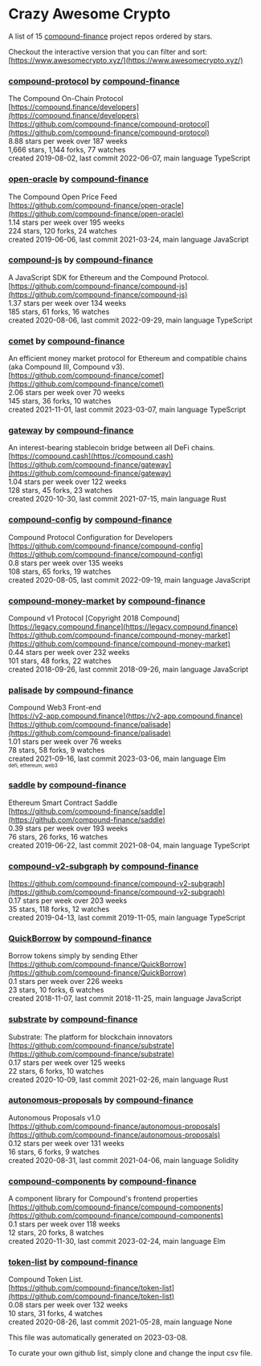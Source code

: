 # Crazy Awesome Crypto
A list of 15 [compound-finance](https://github.com/compound-finance) project repos ordered by stars.  

Checkout the interactive version that you can filter and sort: 
[https://www.awesomecrypto.xyz/](https://www.awesomecrypto.xyz/)  


### [compound-protocol](https://github.com/compound-finance/compound-protocol) by [compound-finance](https://github.com/compound-finance)  
The Compound On-Chain Protocol  
[https://compound.finance/developers](https://compound.finance/developers)  
[https://github.com/compound-finance/compound-protocol](https://github.com/compound-finance/compound-protocol)  
8.88 stars per week over 187 weeks  
1,666 stars, 1,144 forks, 77 watches  
created 2019-08-02, last commit 2022-06-07, main language TypeScript  


### [open-oracle](https://github.com/compound-finance/open-oracle) by [compound-finance](https://github.com/compound-finance)  
The Compound Open Price Feed  
[https://github.com/compound-finance/open-oracle](https://github.com/compound-finance/open-oracle)  
1.14 stars per week over 195 weeks  
224 stars, 120 forks, 24 watches  
created 2019-06-06, last commit 2021-03-24, main language JavaScript  


### [compound-js](https://github.com/compound-finance/compound-js) by [compound-finance](https://github.com/compound-finance)  
A JavaScript SDK for Ethereum and the Compound Protocol.  
[https://github.com/compound-finance/compound-js](https://github.com/compound-finance/compound-js)  
1.37 stars per week over 134 weeks  
185 stars, 61 forks, 16 watches  
created 2020-08-06, last commit 2022-09-29, main language TypeScript  


### [comet](https://github.com/compound-finance/comet) by [compound-finance](https://github.com/compound-finance)  
An efficient money market protocol for Ethereum and compatible chains (aka Compound III, Compound v3).  
[https://github.com/compound-finance/comet](https://github.com/compound-finance/comet)  
2.06 stars per week over 70 weeks  
145 stars, 36 forks, 10 watches  
created 2021-11-01, last commit 2023-03-07, main language TypeScript  


### [gateway](https://github.com/compound-finance/gateway) by [compound-finance](https://github.com/compound-finance)  
An interest-bearing stablecoin bridge between all DeFi chains.  
[https://compound.cash](https://compound.cash)  
[https://github.com/compound-finance/gateway](https://github.com/compound-finance/gateway)  
1.04 stars per week over 122 weeks  
128 stars, 45 forks, 23 watches  
created 2020-10-30, last commit 2021-07-15, main language Rust  


### [compound-config](https://github.com/compound-finance/compound-config) by [compound-finance](https://github.com/compound-finance)  
Compound Protocol Configuration for Developers  
[https://github.com/compound-finance/compound-config](https://github.com/compound-finance/compound-config)  
0.8 stars per week over 135 weeks  
108 stars, 65 forks, 19 watches  
created 2020-08-05, last commit 2022-09-19, main language JavaScript  


### [compound-money-market](https://github.com/compound-finance/compound-money-market) by [compound-finance](https://github.com/compound-finance)  
Compound v1 Protocol [Copyright 2018 Compound]  
[https://legacy.compound.finance](https://legacy.compound.finance)  
[https://github.com/compound-finance/compound-money-market](https://github.com/compound-finance/compound-money-market)  
0.44 stars per week over 232 weeks  
101 stars, 48 forks, 22 watches  
created 2018-09-26, last commit 2018-09-26, main language JavaScript  


### [palisade](https://github.com/compound-finance/palisade) by [compound-finance](https://github.com/compound-finance)  
Compound Web3 Front-end  
[https://v2-app.compound.finance](https://v2-app.compound.finance)  
[https://github.com/compound-finance/palisade](https://github.com/compound-finance/palisade)  
1.01 stars per week over 76 weeks  
78 stars, 58 forks, 9 watches  
created 2021-09-16, last commit 2023-03-06, main language Elm  
<sub><sup>defi, ethereum, web3</sup></sub>


### [saddle](https://github.com/compound-finance/saddle) by [compound-finance](https://github.com/compound-finance)  
Ethereum Smart Contract Saddle  
[https://github.com/compound-finance/saddle](https://github.com/compound-finance/saddle)  
0.39 stars per week over 193 weeks  
76 stars, 26 forks, 16 watches  
created 2019-06-22, last commit 2021-08-04, main language TypeScript  


### [compound-v2-subgraph](https://github.com/compound-finance/compound-v2-subgraph) by [compound-finance](https://github.com/compound-finance)  
  
[https://github.com/compound-finance/compound-v2-subgraph](https://github.com/compound-finance/compound-v2-subgraph)  
0.17 stars per week over 203 weeks  
35 stars, 118 forks, 12 watches  
created 2019-04-13, last commit 2019-11-05, main language TypeScript  


### [QuickBorrow](https://github.com/compound-finance/QuickBorrow) by [compound-finance](https://github.com/compound-finance)  
Borrow tokens simply by sending Ether  
[https://github.com/compound-finance/QuickBorrow](https://github.com/compound-finance/QuickBorrow)  
0.1 stars per week over 226 weeks  
23 stars, 10 forks, 6 watches  
created 2018-11-07, last commit 2018-11-25, main language JavaScript  


### [substrate](https://github.com/compound-finance/substrate) by [compound-finance](https://github.com/compound-finance)  
Substrate: The platform for blockchain innovators  
[https://github.com/compound-finance/substrate](https://github.com/compound-finance/substrate)  
0.17 stars per week over 125 weeks  
22 stars, 6 forks, 10 watches  
created 2020-10-09, last commit 2021-02-26, main language Rust  


### [autonomous-proposals](https://github.com/compound-finance/autonomous-proposals) by [compound-finance](https://github.com/compound-finance)  
Autonomous Proposals v1.0  
[https://github.com/compound-finance/autonomous-proposals](https://github.com/compound-finance/autonomous-proposals)  
0.12 stars per week over 131 weeks  
16 stars, 6 forks, 9 watches  
created 2020-08-31, last commit 2021-04-06, main language Solidity  


### [compound-components](https://github.com/compound-finance/compound-components) by [compound-finance](https://github.com/compound-finance)  
A component library for Compound's frontend properties  
[https://github.com/compound-finance/compound-components](https://github.com/compound-finance/compound-components)  
0.1 stars per week over 118 weeks  
12 stars, 20 forks, 8 watches  
created 2020-11-30, last commit 2023-02-24, main language Elm  


### [token-list](https://github.com/compound-finance/token-list) by [compound-finance](https://github.com/compound-finance)  
Compound Token List.  
[https://github.com/compound-finance/token-list](https://github.com/compound-finance/token-list)  
0.08 stars per week over 132 weeks  
10 stars, 31 forks, 4 watches  
created 2020-08-26, last commit 2021-05-28, main language None  


This file was automatically generated on 2023-03-08.  

To curate your own github list, simply clone and change the input csv file.  
